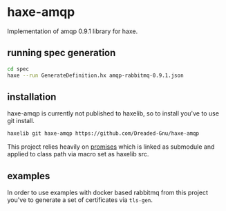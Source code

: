 # haxe-amqp

Implementation of amqp 0.9.1 library for haxe.

## running spec generation

```bash
cd spec
haxe --run GenerateDefinition.hx amqp-rabbitmq-0.9.1.json
```

## installation

haxe-amqp is currently not published to haxelib, so to install you've to use git install.

```bash
haxelib git haxe-amqp https://github.com/Dreaded-Gnu/haxe-amqp
```

This project relies heavily on [promises](https://github.com/core-haxe/promises) which is linked as submodule and applied to class path via macro set as haxelib src.

## examples

In order to use examples with docker based rabbitmq from this project you've to generate a set of certificates via `tls-gen`.
